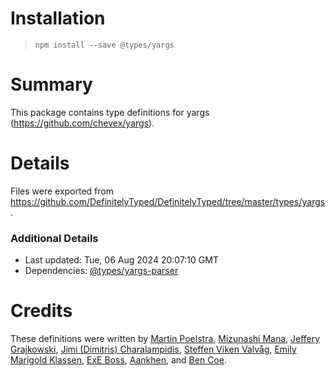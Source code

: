 # Installation

> `npm install --save @types/yargs`

# Summary

This package contains type definitions for yargs (https://github.com/chevex/yargs).

# Details

Files were exported from https://github.com/DefinitelyTyped/DefinitelyTyped/tree/master/types/yargs.

### Additional Details

* Last updated: Tue, 06 Aug 2024 20:07:10 GMT
* Dependencies: [@types/yargs-parser](https://npmjs.com/package/@types/yargs-parser)

# Credits

These definitions were written
by [Martin Poelstra](https://github.com/poelstra), [Mizunashi Mana](https://github.com/mizunashi-mana), [Jeffery Grajkowski](https://github.com/pushplay), [Jimi (Dimitris) Charalampidis](https://github.com/JimiC), [Steffen Viken Valvåg](https://github.com/steffenvv), [Emily Marigold Klassen](https://github.com/forivall), [ExE Boss](https://github.com/ExE-Boss), [Aankhen](https://github.com/Aankhen),
and [Ben Coe](https://github.com/bcoe).
